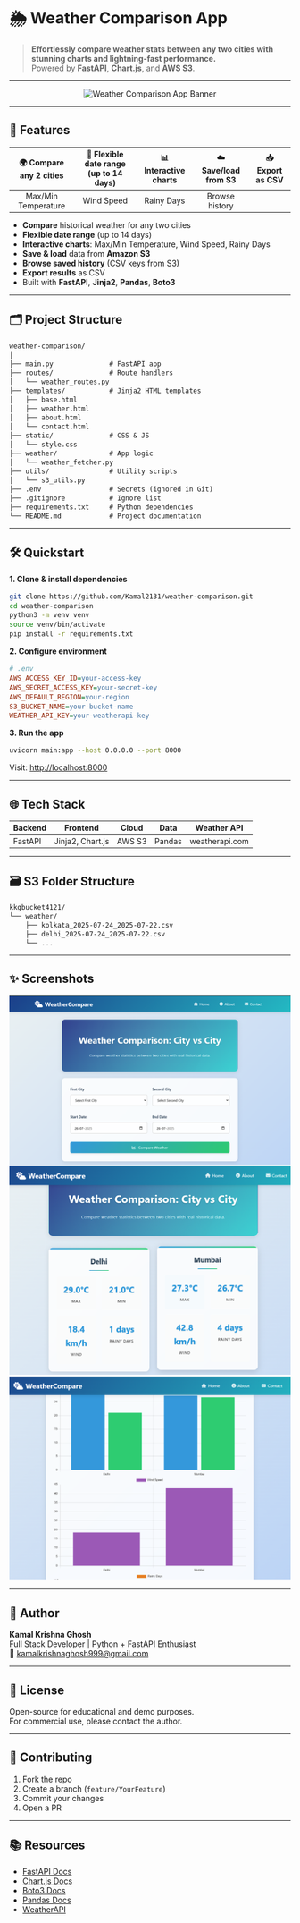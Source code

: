 # 🌦️ Weather Comparison App

> **Effortlessly compare weather stats between any two cities with stunning charts and lightning-fast performance.**  
> Powered by **FastAPI**, **Chart.js**, and **AWS S3**.

---

<div align="center">

![Weather Comparison App Banner](https://user-images.githubusercontent.com/placeholder/banner.png)

</div>

---

## 🚀 Features

<div align="center">

| 🌍 Compare any 2 cities | 📅 Flexible date range (up to 14 days) | 📊 Interactive charts | ☁️ Save/load from S3 | 📥 Export as CSV |
|:----------------------:|:--------------------------------------:|:--------------------:|:-------------------:|:---------------:|
| Max/Min Temperature    | Wind Speed                             | Rainy Days           | Browse history      |                 |

</div>

- **Compare** historical weather for any two cities
- **Flexible date range** (up to 14 days)
- **Interactive charts**: Max/Min Temperature, Wind Speed, Rainy Days
- **Save & load** data from **Amazon S3**
- **Browse saved history** (CSV keys from S3)
- **Export results** as CSV
- Built with **FastAPI**, **Jinja2**, **Pandas**, **Boto3**

---

## 🗂️ Project Structure

```plaintext
weather-comparison/
│
├── main.py              # FastAPI app
├── routes/              # Route handlers
│   └── weather_routes.py
├── templates/           # Jinja2 HTML templates
│   ├── base.html
│   ├── weather.html
│   ├── about.html
│   └── contact.html
├── static/              # CSS & JS
│   └── style.css
├── weather/             # App logic
│   └── weather_fetcher.py
├── utils/               # Utility scripts
│   └── s3_utils.py
├── .env                 # Secrets (ignored in Git)
├── .gitignore           # Ignore list
├── requirements.txt     # Python dependencies
└── README.md            # Project documentation
```

---

## 🛠️ Quickstart

**1. Clone & install dependencies**
```bash
git clone https://github.com/Kamal2131/weather-comparison.git
cd weather-comparison
python3 -m venv venv
source venv/bin/activate
pip install -r requirements.txt
```

**2. Configure environment**
```ini
# .env
AWS_ACCESS_KEY_ID=your-access-key
AWS_SECRET_ACCESS_KEY=your-secret-key
AWS_DEFAULT_REGION=your-region
S3_BUCKET_NAME=your-bucket-name
WEATHER_API_KEY=your-weatherapi-key
```

**3. Run the app**
```bash
uvicorn main:app --host 0.0.0.0 --port 8000
```
Visit: [http://localhost:8000](http://localhost:8000)

---

## 🌐 Tech Stack

<div align="center">

| Backend  | Frontend           | Cloud   | Data    | Weather API      |
|----------|--------------------|---------|---------|------------------|
| FastAPI  | Jinja2, Chart.js   | AWS S3  | Pandas  | weatherapi.com   |

</div>

---

## 🗃️ S3 Folder Structure

```plaintext
kkgbucket4121/
└── weather/
    ├── kolkata_2025-07-24_2025-07-22.csv
    ├── delhi_2025-07-24_2025-07-22.csv
    └── ...
```

---

## ✨ Screenshots

![Home Page](image.png)
![Weather Comparison](image-1.png)
![chart comparison](image-2.png)

---

## 👤 Author

**Kamal Krishna Ghosh**  
Full Stack Developer | Python + FastAPI Enthusiast  
📧 [kamalkrishnaghosh999@gmail.com](mailto:kamalkrishnaghosh999@gmail.com)

---

## 📄 License

Open-source for educational and demo purposes.  
For commercial use, please contact the author.

---


## 🌟 Contributing

1. Fork the repo
2. Create a branch (`feature/YourFeature`)
3. Commit your changes
4. Open a PR

---

## 📚 Resources

- [FastAPI Docs](https://fastapi.tiangolo.com/)
- [Chart.js Docs](https://www.chartjs.org/docs/)
- [Boto3 Docs](https://boto3.amazonaws.com/v1/documentation/api/latest/index.html)
- [Pandas Docs](https://pandas.pydata.org/docs/)
- [WeatherAPI](https://www.weatherapi.com/docs/)